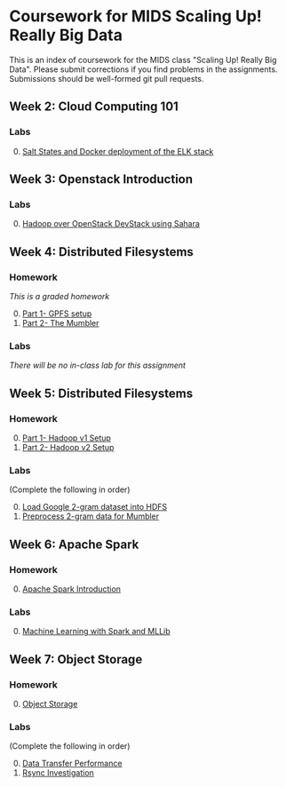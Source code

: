 # Coursework for MIDS Scaling Up! Really Big Data

This is an index of coursework for the MIDS class "Scaling Up! Really Big Data". Please submit corrections if you find problems in the assignments. Submissions should be well-formed git pull requests.

## Week 2: Cloud Computing 101

### Labs

0. [Salt States and Docker deployment of the ELK stack](week2/labs/salt_states_and_docker-ELK)

## Week 3: Openstack Introduction

### Labs

0. [Hadoop over OpenStack DevStack using Sahara](week3/labs/devstack_sahara)

## Week 4: Distributed Filesystems

### Homework

_This is a graded homework_

0. [Part 1- GPFS setup](week4/hw/gpfs_setup)
0. [Part 2- The Mumbler](week4/hw/the_mumbler)

### Labs

_There will be no in-class lab for this assignment_

## Week 5: Distributed Filesystems

### Homework

0. [Part 1- Hadoop v1 Setup](week5/hw/version_1)
0. [Part 2- Hadoop v2 Setup](week5/hw/version_2)

### Labs

(Complete the following in order)

0. [Load Google 2-gram dataset into HDFS](week5/labs/hdfs_2gram_data_load)
0. [Preprocess 2-gram data for Mumbler](week5/labs/2gram_mumbler_preprocess)

## Week 6: Apache Spark

### Homework

0. [Apache Spark Introduction](week6/hw/apache_spark_introduction)

### Labs

0. [Machine Learning with Spark and MLLib](week6/labs/Spam)

## Week 7: Object Storage

### Homework

0. [Object Storage](week7/hw)

### Labs

(Complete the following in order)

0. [Data Transfer Performance](week7/labs/data_xfer_perf)
0. [Rsync Investigation](week7/labs/rsync_investigation)
